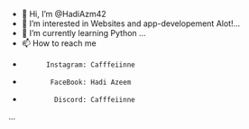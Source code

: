 - 👋 Hi, I’m @HadiAzm42
- 👀 I’m interested in Websites and app-developement Alot!...
- 🌱 I’m currently learning Python ...
- 📫 How to reach me
-           Instagram: Cafffeiinne
-            FaceBook: Hadi Azeem
-             Discord: Cafffeiinne
...

<!---
HadiAzm42/HadiAzm42 is a ✨ special ✨ repository because its `README.md` (this file) appears on your GitHub profile.
You can click the Preview link to take a look at your changes.
--->
